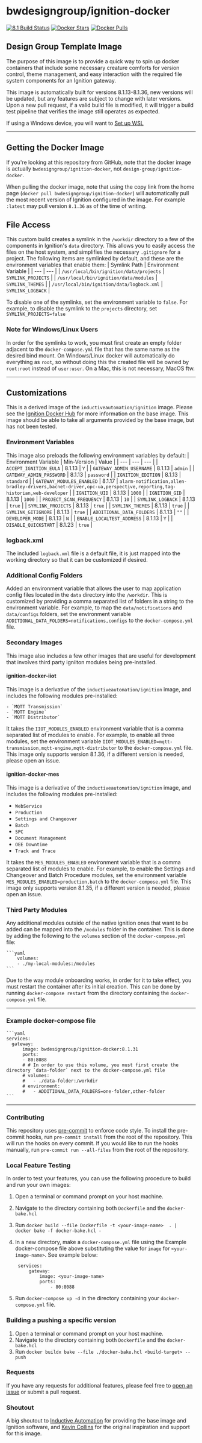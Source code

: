 # bwdesigngroup/ignition-docker

[![8.1 Build Status](https://github.com/thirdgen88/ignition-docker/actions/workflows/multibuild-8.1.yml/badge.svg)](https://github.com/design-group/ignition-docker/actions)
[![Docker Stars](https://img.shields.io/docker/stars/bwdesigngroup/ignition-docker.svg)](https://hub.docker.com/r/bwdesigngroup/ignition-docker)
[![Docker Pulls](https://img.shields.io/docker/pulls/bwdesigngroup/ignition-docker.svg)](https://hub.docker.com/r/bwdesigngroup/ignition-docker)

## Design Group Template Image

The purpose of this image is to provide a quick way to spin up docker containers that include some necessary creature comforts for version control, theme management, and easy interaction with the required file system components for an Ignition gateway.

This image is automatically built for versions 8.1.13-8.1.36, new versions will be updated, but any features are subject to change with later versions. Upon a new pull request, if a valid build file is modified, it will trigger a build test pipeline that verifies the image still operates as expected.

If using a Windows device, you will want to [Set up WSL](docs/setting-up-wsl.md)

___

## Getting the Docker Image

If you're looking at this repository from GitHub, note that the docker image is actually `bwdesigngroup/ignition-docker`, not `design-group/ignition-docker`.

When pulling the docker image, note that using the copy link from the home page (`docker pull bwdesigngroup/ignition-docker`) will automatically pull the most recent version of Ignition configured in the image. For example `:latest` may pull version `8.1.36` as of the time of writing.

## File Access

This custom build creates a symlink in the `/workdir` directory to a few of the components in Ignition's `data` directory. This allows you to easily access the files on the host system, and simplifies the necessary `.gitignore` for a project. The following items are symlinked by default, and these are the environment variables that enable them:
| Symlink Path | Environment Variable |
| --- | --- |
| `/usr/local/bin/ignition/data/projects` | `SYMLINK_PROJECTS` |
| `/usr/local/bin/ignition/data/modules` | `SYMLINK_THEMES` |
| `/usr/local/bin/ignition/data/logback.xml` | `SYMLINK_LOGBACK` |

To disable one of the symlinks, set the environment variable to `false`. For example, to disable the symlink to the `projects` directory, set `SYMLINK_PROJECTS=false`

### Note for Windows/Linux Users

In order for the symlinks to work, you must first create an empty folder adjacent to the `docker-compose.yml` file that has the same name as the desired bind mount. On Windows/Linux docker will automatically do everything as `root`, so without doing this the created file will be owned by `root:root` instead of `user:user`. On a Mac, this is not necessary, MacOS ftw.

___

## Customizations

This is a derived image of the `inductiveautomation/ignition` image. Please see the [Ignition Docker Hub](https://hub.docker.com/r/inductiveautomation/ignition) for more information on the base image. This image should be able to take all arguments provided by the base image, but has not been tested.

### Environment Variables

This image also preloads the following environment variables by default:
| Environment Variable | Min-Version | Value |
| --- | --- | --- |
| `ACCEPT_IGNITION_EULA` | 8.1.13 | `Y` |
| `GATEWAY_ADMIN_USERNAME` | 8.1.13 | `admin` |
| `GATEWAY_ADMIN_PASSWORD` | 8.1.13 | `password` |
| `IGNITION_EDITION` | 8.1.13 | `standard` |
| `GATEWAY_MODULES_ENABLED` | 8.1.17 | `alarm-notification,allen-bradley-drivers,bacnet-driver,opc-ua,perspective,reporting,tag-historian,web-developer` |
| `IGNITION_UID` | 8.1.13 | `1000` |
| `IGNITION_GID` | 8.1.13 | `1000` |
| `PROJECT_SCAN_FREQUENCY` | 8.1.13 | `10` |
| `SYMLINK_LOGBACK` | 8.1.13 | `true` |
| `SYMLINK_PROJECTS` | 8.1.13 | `true` |
| `SYMLINK_THEMES` | 8.1.13 | `true` |
| `SYMLINK_GITIGNORE` | 8.1.13 | `true` |
| `ADDITIONAL_DATA_FOLDERS` | 8.1.13 | `""` |
| `DEVELOPER_MODE` | 8.1.13 | `N` |
| `ENABLE_LOCALTEST_ADDRESS` | 8.1.13 | `Y` |
| `DISABLE_QUICKSTART` | 8.1.23 | `true` |

### logback.xml

The included `logback.xml` file is a default file, it is just mapped into the working directory so that it can be customized if desired.

### Additional Config Folders

Added an environment variable that allows the user to map application config files located in the `data` directory into the `/workdir`. This is customized by providing a comma separated list of folders in a string to the environment variable. For example, to map the `data/notifications` and `data/configs` folders, set the environment variable `ADDITIONAL_DATA_FOLDERS=notifications,configs` to the `docker-compose.yml` file.

### Secondary Images

This image also includes a few other images that are useful for development that involves third party igniiton modules being pre-installed.

#### ignition-docker-iiot

This image is a derivative of the `inductiveautomation/ignition` image, and includes the following modules pre-installed:

	- `MQTT Transmission`
	- `MQTT Engine`
	- `MQTT Distributor`

It takes the `IIOT_MODULES_ENABLED` environment variable that is a comma separated list of modules to enable. For example, to enable all three modules, set the environment variable `IIOT_MODULES_ENABLED=mqtt-transmission,mqtt-engine,mqtt-distributor` to the `docker-compose.yml` file. This image only supports version 8.1.36, if a different version is needed, please open an issue.

#### ignition-docker-mes

This image is a derivative of the `inductiveautomation/ignition` image, and includes the following modules pre-installed:

- `WebService`
- `Production`
- `Settings and Changeover`
- `Batch`
- `SPC`
- `Document Management`
- `OEE Downtime`
- `Track and Trace`

It takes the `MES_MODULES_ENABLED` environment variable that is a comma separated list of modules to enable. For example, to enable the Settings and Changeover and Batch Procedure modules, set the environment variable `MES_MODULES_ENABLED=production,batch` to the `docker-compose.yml` file. This image only supports version 8.1.35, if a different version is needed, please open an issue.

### Third Party Modules

Any additional modules outside of the native ignition ones that want to be added can be mapped into the `/modules` folder in the container. This is done by adding the following to the `volumes` section of the `docker-compose.yml` file:

	```yaml
		volumes:
		- ./my-local-modules:/modules
	```

Due to the way module onboarding works, in order for it to take effect, you must restart the container after its initial creation. This can be done by running `docker-compose restart` from the directory containing the `docker-compose.yml` file.

___

### Example docker-compose file

	```yaml
	services:
	  gateway:
		  image: bwdesigngroup/ignition-docker:8.1.31
		  ports:
		  - 80:8088
		  # # In order to use this volume, you must first create the directory `data-folder` next to the docker-compose.yml file
		  # volumes:
		  #   - ./data-folder:/workdir
		  # environment:
		  #   - ADDITIONAL_DATA_FOLDERS=one-folder,other-folder
	```

___

### Contributing

This repository uses [pre-commit](https://pre-commit.com/) to enforce code style. To install the pre-commit hooks, run `pre-commit install` from the root of the repository. This will run the hooks on every commit. If you would like to run the hooks manually, run `pre-commit run --all-files` from the root of the repository.

### Local Feature Testing

In order to test your features, you can use the following procedure to build and run your own images:

1. Open a terminal or command prompt on your host machine.
2. Navigate to the directory containing both `Dockerfile` and the `docker-bake.hcl`
3. Run `docker build --file Dockerfile -t <your-image-name>  . | docker bake -f docker-bake.hcl -`
4. In a new directory, make a `docker-compose.yml` file using the Example docker-compose file above substituting the value for `image` for `<your-image-name>`. See example below:

		services:
			gateway:
				image: <your-image-name>
				ports:
					- 80:8088

5. Run `docker-compose up -d` in the directory containing your `docker-compose.yml` file.

### Building a pushing a specific version

1. Open a terminal or command prompt on your host machine.
2. Navigate to the directory containing both `Dockerfile` and the `docker-bake.hcl`
3. Run `docker buildx bake --file ./docker-bake.hcl <build-target> --push`

### Requests

If you have any requests for additional features, please feel free to [open an issue](https://github.com/design-group/ignition-docker/issues/new/choose) or submit a pull request.

### Shoutout

A big shoutout to [Inductive Automation](https://inductiveautomation.com/) for providing the base image and Ignition software, and [Kevin Collins](https://github.com/thirdgen88) for the original inspiration and support for this image.

